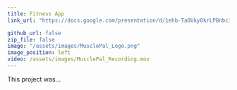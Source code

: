 ```yaml
---
title: Fitness App
link_url: "https://docs.google.com/presentation/d/1ehb-TaOUky0krLPBnbc3V8vEHOhIGWUMicTu_d6r_Lo/present?slide=id.g31726deee49_0_0#slide=id.g31726deee49_0_0"

github_url: false
zip_file: false
image: "/assets/images/MusclePal_Logo.png"
image_position: left
video: /assets/images/MusclePal_Recording.mov
---
```


This project was... 

